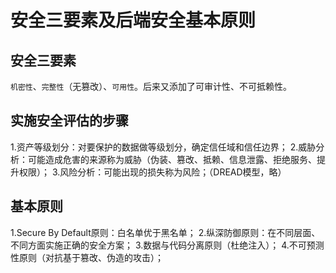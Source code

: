 # 安全三要素及后端安全基本原则

## 安全三要素

`机密性`、`完整性`（无篡改）、`可用性`。后来又添加了可审计性、不可抵赖性。

## 实施安全评估的步骤

1.资产等级划分：对要保护的数据做等级划分，确定信任域和信任边界；
2.威胁分析：可能造成危害的来源称为威胁（伪装、篡改、抵赖、信息泄露、拒绝服务、提升权限）；
3.风险分析：可能出现的损失称为风险；（DREAD模型，略）

## 基本原则

1.Secure By Default原则：白名单优于黑名单；
2.纵深防御原则：在不同层面、不同方面实施正确的安全方案；
3.数据与代码分离原则（杜绝注入）；
4.不可预测性原则（对抗基于篡改、伪造的攻击）；